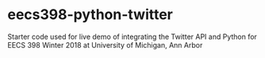 # eecs398-python-twitter
Starter code used for live demo of integrating the Twitter API and Python for EECS 398 Winter 2018 at University of Michigan, Ann Arbor
